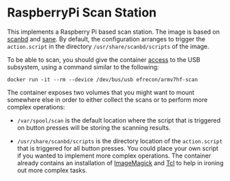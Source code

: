 # RaspberryPi Scan Station

This implements a Raspberry Pi based scan station. The image is based on
[scanbd](https://sourceforge.net/projects/scanbd/) and
[sane](http://www.sane-project.org/). By default, the configuration arranges to
trigger the `action.script` in the directory `/usr/share/scanbd/scripts` of the
image.

To be able to scan, you should give the container [access][1] to the USB
subsystem, using a command similar to the following:

    docker run -it --rm --device /dev/bus/usb efrecon/armv7hf-scan

The container exposes two volumes that you might want to mount somewhere else in
order to either collect the scans or to perform more complex operations:

- `/var/spool/scan` is the default location where the script that is triggered
  on button presses will be storing the scanning results.

- `/usr/share/scanbd/scripts` is the directory location of the `action.script`
  that is triggered for all button presses. You could place your own script if
  you wanted to implement more complex operations. The container already
  contains an installation of [ImageMagick][2] and [Tcl][3] to help in ironing
  out more complex tasks.
  
  
[1]: https://docs.docker.com/engine/reference/run/#/runtime-privilege-and-linux-capabilities
[2]: http://www.imagemagick.org/
[3]: http://www.tcl-lang.org/